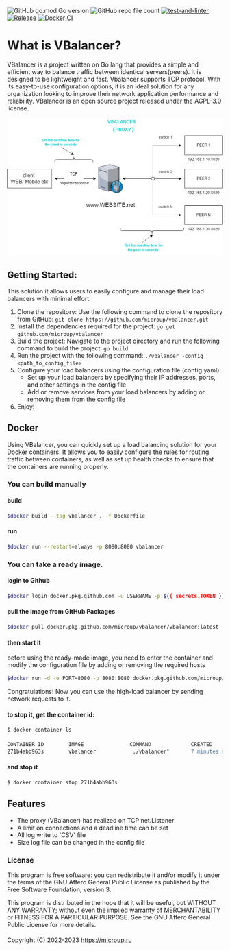 ![GitHub go.mod Go version](https://img.shields.io/github/go-mod/go-version/microup/vbalancer) ![GitHub repo file count](https://img.shields.io/github/directory-file-count/microup/vbalancer) [![test-and-linter](https://github.com/microup/vbalancer/actions/workflows/main.yml/badge.svg)](https://github.com/microup/vbalancer/actions/workflows/main.yml) 
[![Release](https://github.com/microup/vbalancer/actions/workflows/release.yml/badge.svg)](https://github.com/microup/vbalancer/actions/workflows/release.yml) [![Docker CI](https://github.com/microup/vbalancer/actions/workflows/docker-ci.yml/badge.svg)](https://github.com/microup/vbalancer/actions/workflows/docker-ci.yml)

# What is VBalancer?

VBalancer is a project written on Go lang that provides a simple and efficient way to balance traffic between identical servers(peers). It is designed to be lightweight and fast. Vbalancer supports TCP protocol. With its easy-to-use configuration options, it is an ideal solution for any organization looking to improve their network application performance and reliability. VBalancer is an open source project released under the AGPL-3.0 license.

![Image description](https://raw.githubusercontent.com/microup/vbalancer/33860ed4ee5dcfce78f9cb760208346eac426739/assets/vbalancer.png)

## Getting Started:

This solution it allows users to easily configure and manage their load balancers with minimal effort.

1. Clone the repository: Use the following command to clone the repository from GitHub: ```git clone https://github.com/microup/vbalancer.git```
2. Install the dependencies required for the project: ```go get github.com/microup/vbalancer```
3. Build the project: Navigate to the project directory and run the following command to build the project: ```go build```
4. Run the project with the following command: ```./vbalancer -config <path_to_config_file>```
5. Configure your load balancers using the configuration file (config.yaml):
    - Set up your load balancers by specifying their IP addresses, ports, and other settings in the config file
    - Add or remove services from your load balancers by adding or removing them from the config file
7. Enjoy!

## Docker

Using VBalancer, you can quickly set up a load balancing solution for your Docker containers. It allows you to easily configure the rules for routing traffic between containers, as well as set up health checks to ensure that the containers are running properly. 

### You can build manually

#### build

```bash
$docker build --tag vbalancer . -f Dockerfile
```

#### run

```bash
$docker run --restart=always -p 8080:8080 vbalancer
```
### You can take a ready image.

#### login to Github 

```bash
$docker login docker.pkg.github.com -u USERNAME -p ${{ secrets.TOKEN }}
```

#### pull the image from GitHub Packages

```bash
$docker pull docker.pkg.github.com/microup/vbalancer/vbalancer:latest
```
#### then start it

before using the ready-made image, you need to enter the container and modify the configuration file by adding or removing the required hosts

```bash
$docker run -d -e PORT=8080 -p 8080:8080 docker.pkg.github.com/microup/vbalancer/vbalancer:latest
```
Congratulations! Now you can use the high-load balancer by sending network requests to it.

#### to stop it, get the container id:

```bash
$ docker container ls

CONTAINER ID        IMAGE               COMMAND             CREATED             STATUS              PORTS                    NAMES
271b4abb963s        vbalancer            ./vbalancer"       7 minutes ago       Up 7 minutes        0.0.0.0:8080->8080/tcp   beeraf_skills
```
#### and stop it

```bash
$ docker container stop 271b4abb963s
```

## Features

- The proxy (VBalancer) has realized on TCP net.Listener
- A limit on connections and a deadline time can be set
- All log write to 'CSV' file
- Size log file can be changed in the config file

### License

This program is free software: you can redistribute it and/or modify it under
the terms of the GNU Affero General Public License as published by the Free
Software Foundation, version 3.

This program is distributed in the hope that it will be useful, but WITHOUT ANY WARRANTY;
without even the implied warranty of MERCHANTABILITY or FITNESS FOR A PARTICULAR PURPOSE.
See the GNU Affero General Public License for more details.

####

Copyright (C) 2022-2023 https://microup.ru
